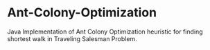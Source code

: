 # Ant-Colony-Optimization
Java Implementation of Ant Colony Optimization heuristic for finding shortest walk in Traveling Salesman Problem.
